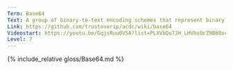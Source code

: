 ```yaml
---
Term: Base64
Text: A group of binary-to-text encoding schemes that represent binary data
Link: https://github.com/trustoverip/acdc/wiki/base64
Videostart: https://youtu.be/GqjsRuu0V5A?list=PLXVbQu7JH_LHVhs0rZ9Bb8ocyKlPljkaG&t=16m53s
Level: 7
---
```


{% include_relative gloss/Base64.md %}
